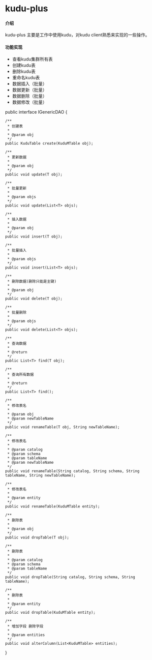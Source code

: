 # kudu-plus

#### 介绍
kudu-plus 主要是工作中使用kudu，对kudu client熟悉来实现的一些操作。

#### 功能实现
- 查看kudu集群所有表
- 创建kudu表
- 删除kudu表
- 重命名kudu表
- 数据插入（批量）
- 数据更新（批量）
- 数据删除（批量）
- 数据修改（批量）

public interface IGenericDAO<T extends KuduBaseDomain> {

    /**
     * 创建表
     *
     * @param obj
     */
    public KuduTable create(KuduMTable obj);

    /**
     * 更新数据
     *
     * @param obj
     */
    public void update(T obj);

    /**
     * 批量更新
     *
     * @param objs
     */
    public void update(List<T> objs);

    /**
     * 插入数据
     *
     * @param obj
     */
    public void insert(T obj);

    /**
     * 批量插入
     *
     * @param objs
     */
    public void insert(List<T> objs);

    /**
     * 删除数据(删除只能是主键)
     *
     * @param obj
     */
    public void delete(T obj);

    /**
     * 批量删除
     *
     * @param objs
     */
    public void delete(List<T> objs);

    /**
     * 查询数据
     *
     * @return
     */
    public List<T> find(T obj);

    /**
     * 查询所有数据
     *
     * @return
     */
    public List<T> find();

    /**
     * 修改表名
     *
     * @param obj
     * @param newTableName
     */
    public void renameTable(T obj, String newTableName);

    /**
     * 修改表名
     *
     * @param catalog
     * @param schema
     * @param tableName
     * @param newTableName
     */
    public void renameTable(String catalog, String schema, String tableName, String newTableName);

    /**
     * 修改表名
     *
     * @param entity
     */
    public void renameTable(KuduMTable entity);

    /**
     * 删除表
     *
     * @param obj
     */
    public void dropTable(T obj);

    /**
     * 删除表
     *
     * @param catalog
     * @param schema
     * @param tableName
     */
    public void dropTable(String catalog, String schema, String tableName);

    /**
     * 删除表
     *
     * @param entity
     */
    public void dropTable(KuduMTable entity);

    /**
     * 增加字段 删除字段
     *
     * @param entities
     */
    public void alterColumn(List<KuduMTable> entities);
}